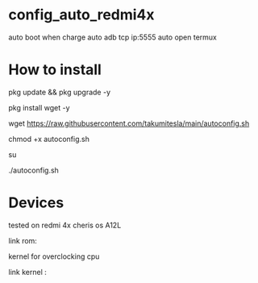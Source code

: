 # config_auto_redmi4x

auto boot when charge
auto adb tcp ip:5555
auto open termux

# How to install

pkg update && pkg upgrade -y

pkg install wget -y

wget https://raw.githubusercontent.com/takumitesla/main/autoconfig.sh

chmod +x autoconfig.sh

su

./autoconfig.sh

# Devices

tested on redmi 4x cheris os A12L

link rom:

kernel for overclocking cpu

link kernel : 

